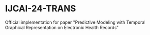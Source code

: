 # IJCAI-24-TRANS
Official implementation for paper "Predictive Modeling with Temporal Graphical Representation on Electronic Health Records"

